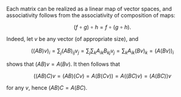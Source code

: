 Each matrix can be realized as a linear map of vector spaces, and associativity follows from the associativity of composition of maps:

$$
(f \circ g) \circ h = f \circ (g \circ h).
$$

Indeed, let $v$ be any vector (of appropriate size), and

$$
((AB)v)_i = \sum_{j} (AB)_{ij} v_j = \sum_{j} \sum_{k} A_{ik}B_{kj} v_j = \sum_{k} A_{ik} (Bv)_k = (A(Bv))_i
$$

shows that $(AB)v = A(Bv)$. It then follows that

$$
((AB)C)v = (AB)(Cv) = A(B(Cv)) = A((BC)v) = (A(BC))v
$$

for any $v$, hence $(AB)C=A(BC)$.
